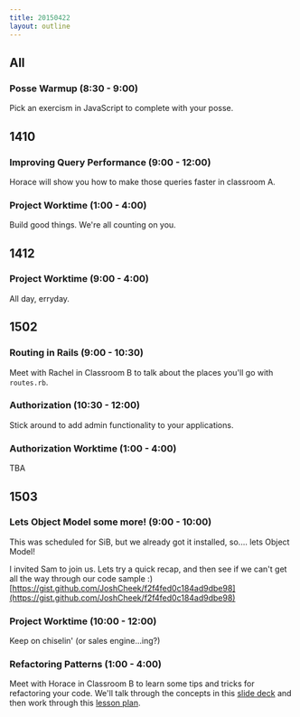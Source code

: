 ```yaml
---
title: 20150422
layout: outline
---
```


## All

### Posse Warmup (8:30 - 9:00)

Pick an exercism in JavaScript to complete with your posse. 

## 1410

### Improving Query Performance (9:00 - 12:00)

Horace will show you how to make those queries faster in classroom A.

### Project Worktime (1:00 - 4:00)

Build good things. We're all counting on you.

## 1412

### Project Worktime (9:00 - 4:00)

All day, erryday.

## 1502

### Routing in Rails (9:00 - 10:30)

Meet with Rachel in Classroom B to talk about the places you'll go with `routes.rb`.

### Authorization (10:30 - 12:00)

Stick around to add admin functionality to your applications.

### Authorization Worktime (1:00 - 4:00)

TBA

## 1503

### Lets Object Model some more! (9:00 - 10:00)

This was scheduled for SiB, but we already got it installed, so.... lets Object Model!

I invited Sam to join us.
Lets try a quick recap, and then see if we can't get all the way through our code sample :)
[https://gist.github.com/JoshCheek/f2f4fed0c184ad9dbe98](https://gist.github.com/JoshCheek/f2f4fed0c184ad9dbe98)


### Project Worktime (10:00 - 12:00)

Keep on chiselin' (or sales engine...ing?)

### Refactoring Patterns (1:00 - 4:00)

Meet with Horace in Classroom B to learn some tips and tricks for refactoring your code. We'll talk through the concepts in this [slide deck](https://www.dropbox.com/s/bv0bsoak0zu4xjm/Refactoring%20Patterns%20-%20Rachel%27s%20Version.key?dl=0) and then work through this [lesson plan](https://github.com/turingschool/lesson_plans/blob/master/ruby_01-object_oriented_programming_with_ruby/refactoring_patterns_part_two.markdown).
